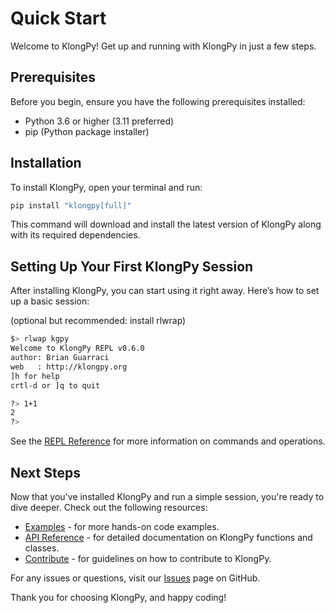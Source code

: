 # Quick Start

Welcome to KlongPy! Get up and running with KlongPy in just a few steps.

## Prerequisites

Before you begin, ensure you have the following prerequisites installed:

- Python 3.6 or higher (3.11 preferred)
- pip (Python package installer)

## Installation

To install KlongPy, open your terminal and run:

```bash
pip install "klongpy[full]"
```

This command will download and install the latest version of KlongPy along with its required dependencies.

## Setting Up Your First KlongPy Session

After installing KlongPy, you can start using it right away. Here’s how to set up a basic session:

(optional but recommended: install rlwrap)

```bash
$> rlwap kgpy
Welcome to KlongPy REPL v0.6.0
author: Brian Guarraci
web   : http://klongpy.org
]h for help
crtl-d or ]q to quit

?> 1+1
2
?>
```

See the [REPL Reference](repl.md) for more information on commands and operations.

## Next Steps

Now that you've installed KlongPy and run a simple session, you're ready to dive deeper. Check out the following resources:

- [Examples](examples.md) - for more hands-on code examples.
- [API Reference](api-reference.md) - for detailed documentation on KlongPy functions and classes.
- [Contribute](contribute.md) - for guidelines on how to contribute to KlongPy.

For any issues or questions, visit our [Issues](https://github.com/briangu/klongpy/issues) page on GitHub.

Thank you for choosing KlongPy, and happy coding!

